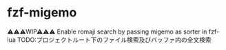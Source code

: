 # fzf-migemo
⚠⚠⚠WIP⚠⚠⚠
Enable romaji search by passing migemo as sorter in fzf-lua
TODO:プロジェクトルート下のファイル検索及びバッファ内の全文検索